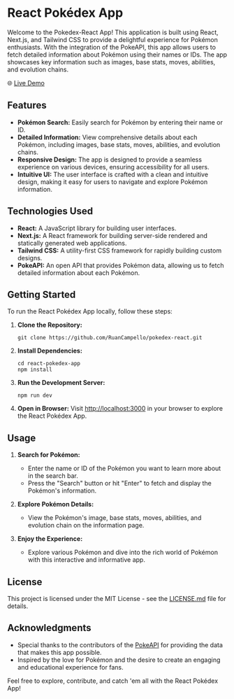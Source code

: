 # React Pokédex App

Welcome to the Pokedex-React App! This application is built using React, Next.js, and Tailwind CSS to provide a delightful experience for Pokémon enthusiasts. With the integration of the PokeAPI, this app allows users to fetch detailed information about Pokémon using their names or IDs. The app showcases key information such as images, base stats, moves, abilities, and evolution chains.

🌐 [Live Demo](https://pokedex-react-three-zeta.vercel.app/)

## Features

- **Pokémon Search:** Easily search for Pokémon by entering their name or ID.
- **Detailed Information:** View comprehensive details about each Pokémon, including images, base stats, moves, abilities, and evolution chains.
- **Responsive Design:** The app is designed to provide a seamless experience on various devices, ensuring accessibility for all users.
- **Intuitive UI:** The user interface is crafted with a clean and intuitive design, making it easy for users to navigate and explore Pokémon information.

## Technologies Used

- **React:** A JavaScript library for building user interfaces.
- **Next.js:** A React framework for building server-side rendered and statically generated web applications.
- **Tailwind CSS:** A utility-first CSS framework for rapidly building custom designs.
- **PokeAPI:** An open API that provides Pokémon data, allowing us to fetch detailed information about each Pokémon.

## Getting Started

To run the React Pokédex App locally, follow these steps:

1. **Clone the Repository:**
   ```
   git clone https://github.com/RuanCampello/pokedex-react.git
   ```

2. **Install Dependencies:**
   ```
   cd react-pokedex-app
   npm install
   ```

3. **Run the Development Server:**
   ```
   npm run dev
   ```

4. **Open in Browser:**
   Visit [http://localhost:3000](http://localhost:3000) in your browser to explore the React Pokédex App.

## Usage

1. **Search for Pokémon:**
   - Enter the name or ID of the Pokémon you want to learn more about in the search bar.
   - Press the "Search" button or hit "Enter" to fetch and display the Pokémon's information.

2. **Explore Pokémon Details:**
   - View the Pokémon's image, base stats, moves, abilities, and evolution chain on the information page.

3. **Enjoy the Experience:**
   - Explore various Pokémon and dive into the rich world of Pokémon with this interactive and informative app.

## License

This project is licensed under the MIT License - see the [LICENSE.md](LICENSE.md) file for details.

## Acknowledgments

- Special thanks to the contributors of the [PokeAPI](https://pokeapi.co/) for providing the data that makes this app possible.
- Inspired by the love for Pokémon and the desire to create an engaging and educational experience for fans.

Feel free to explore, contribute, and catch 'em all with the React Pokédex App!